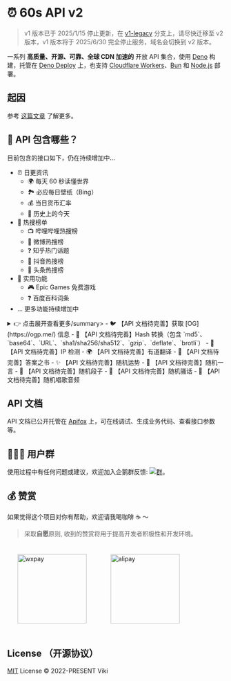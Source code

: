 # ⏰ 60s API v2

> v1 版本已于 2025/1/15 停止更新，在 [v1-legacy](https://github.com/vikiboss/60s/tree/v1-legacy) 分支上，请尽快迁移至 v2 版本，v1 版本将于 2025/6/30 完全停止服务，域名会切换到 v2 版本。

一系列 **高质量、开源、可靠、全球 CDN 加速的** 开放 API 集合，使用 [Deno](https://deno.com/) 构建，托管在 [Deno Deploy](https://deno.com/deploy) 上，也支持 [Cloudflare Workers](https://www.cloudflare.com/zh-cn/developer-platform/products/workers/)、[Bun](https://bun.sh/) 和 [Node.js](https://nodejs.org/) 部署。

## 起因

参考 [这篇文章](https://xlog.viki.moe/60s) 了解更多。

## 🍱 API 包含哪些？

目前包含的接口如下，仍在持续增加中...

- ⏰ 日更资讯
  - 🌍 每天 60 秒读懂世界
  - 🏞️ 必应每日壁纸（Bing）
  - 💰 当日货币汇率
  - 📅 历史上的今天
- 🎉 热搜榜单
  - 📺 哔哩哔哩热搜榜
  - 🦊 微博热搜榜
  - ❓ 知乎热门话题
  - 🎵 抖音热搜榜
  - 📰 头条热搜榜
- 🚀 实用功能
  - 🎮 Epic Games 免费游戏
  - ❓ 百度百科词条
- ... 更多功能持续增加中

<details>
<summary>👉 点击展开查看更多/summary>
  - 🐦 【API 文档待完善】获取 [OG](https://ogp.me/) 信息
  - 🌈 【API 文档待完善】Hash 转换（包含 `md5`、`base64`、`URL`、`sha1/sha256/sha512`、`gzip`、`deflate`、`brotli`）
  - 📡 【API 文档待完善】IP 检测
  - 🌍 【API 文档待完善】有道翻译
  - 📖 【API 文档待完善】答案之书
  - ✨ 【API 文档待完善】随机运势
  - 💬 【API 文档待完善】随机一言
  - 🤣 【API 文档待完善】随机段子
  - 🤭 【API 文档待完善】随机骚话
  - 🎤 【API 文档待完善】随机唱歌音频
</details>

## API 文档

API 文档已公开托管在 [Apifox](https://docs.60s-api.viki.moe) 上，可在线调试、生成业务代码、查看接口参数等。

## 🧑‍🤝‍🧑 用户群

使用过程中有任何问题或建议，欢迎加入企鹅群反馈: [![群](https://img.shields.io/badge/%E4%BC%81%E9%B9%85%E7%BE%A4-595941841-ff69b4)](https://qm.qq.com/q/RpJXzgfAMG)。

## 💰 赞赏

如果觉得这个项目对你有帮助，欢迎请我喝咖啡 ☕️ ～

> 采取**自愿**原则, 收到的赞赏将用于提高开发者积极性和开发环境。

<div id='readme-reward' style="display: flex; gap: 8px; flex-wrap: wrap; width: 100%">
  <img src="https://smms.viki.moe/2022/11/16/X2kFMdaxvSc1V5P.jpg" alt="wxpay" height="160px"style="margin: 24px;"/>
  <img src="https://smms.viki.moe/2022/11/16/vZ4xkCopKRmIFVX.jpg" alt="alipay" height="160px" style="margin:24px;"/>
</div>

## License （开源协议）

[MIT](license) License © 2022-PRESENT Viki
